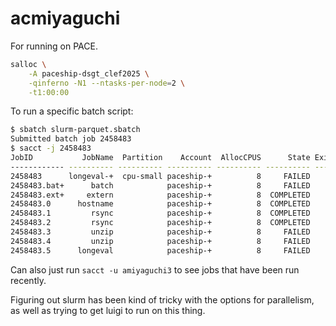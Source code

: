 # acmiyaguchi

For running on PACE.

```bash
salloc \
    -A paceship-dsgt_clef2025 \
    -qinferno -N1 --ntasks-per-node=2 \
    -t1:00:00
```

To run a specific batch script:

```bash
$ sbatch slurm-parquet.sbatch
Submitted batch job 2458483
$ sacct -j 2458483
JobID           JobName  Partition    Account  AllocCPUS      State ExitCode
------------ ---------- ---------- ---------- ---------- ---------- --------
2458483      longeval-+  cpu-small paceship-+          8     FAILED      2:0
2458483.bat+      batch            paceship-+          8     FAILED      2:0
2458483.ext+     extern            paceship-+          8  COMPLETED      0:0
2458483.0      hostname            paceship-+          8  COMPLETED      0:0
2458483.1         rsync            paceship-+          8  COMPLETED      0:0
2458483.2         rsync            paceship-+          8  COMPLETED      0:0
2458483.3         unzip            paceship-+          8     FAILED      2:0
2458483.4         unzip            paceship-+          8     FAILED      2:0
2458483.5      longeval            paceship-+          8     FAILED      2:0
```

Can also just run `sacct -u amiyaguchi3` to see jobs that have been run recently.

Figuring out slurm has been kind of tricky with the options for parallelism, as well as trying to get luigi to run on this thing.
